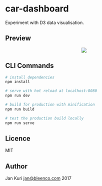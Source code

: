 # car-dashboard

Experiment with D3 data visualisation.

## Preview

<p align="center">
  <img src="https://user-images.githubusercontent.com/1796022/34329979-fb70d55e-e914-11e7-944b-656b89fa6792.gif">
</p>

## CLI Commands

``` bash
# install dependencies
npm install

# serve with hot reload at localhost:8080
npm run dev

# build for production with minification
npm run build

# test the production build locally
npm run serve
```

## Licence

MIT

## Author

Jan Kuri <jan@bleenco.com> 2017
